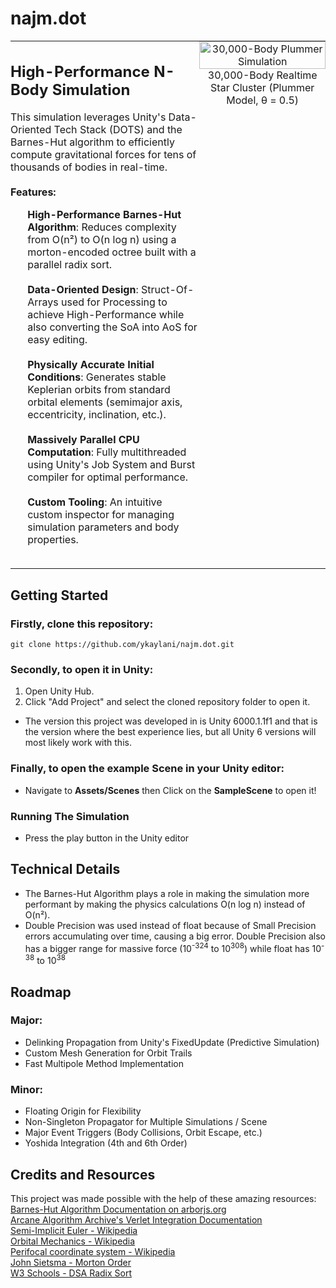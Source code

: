 # najm.dot


<table style="border: none; border-collapse: collapse; width: 100%;">
  <tr>
    <!-- Text Cell -->
    <td style="border: none; padding: 0; margin: 0;" width="60%" valign="top">
      <h2>High-Performance N-Body Simulation</h2>
      This simulation leverages Unity's Data-Oriented Tech Stack (DOTS) and the Barnes-Hut algorithm to efficiently compute gravitational forces for tens of thousands of bodies in real-time.
      <br><br>
      <b>Features:</b>
      <ul>
        <b>High-Performance Barnes-Hut Algorithm</b>: Reduces complexity from O(n²) to O(n log n) using a morton-encoded octree built with a parallel radix sort.<br><br>
        <b>Data-Oriented Design</b>: Struct-Of-Arrays used for Processing to achieve High-Performance while also converting the SoA into AoS for easy editing.<br><br>
        <b>Physically Accurate Initial Conditions</b>: Generates stable Keplerian orbits from standard orbital elements (semimajor axis, eccentricity, inclination, etc.).<br><br>
        <b>Massively Parallel CPU Computation</b>: Fully multithreaded using Unity's Job System and Burst compiler for optimal performance.<br><br>
        <b>Custom Tooling</b>: An intuitive custom inspector for managing simulation parameters and body properties.<br><br>
      </ul>
    </td>
    <!-- GIF Cell -->
    <td style="border: none; padding: 0; margin: 0;" width="40%" valign="top" align="center">
      <img src="media/Movie_009.gif" width="100%" alt="30,000-Body Plummer Simulation"/>
      30,000-Body Realtime Star Cluster (Plummer Model, θ = 0.5)
    </td>
  </tr>
</table>

## Getting Started

### Firstly, clone this repository: </h4>

```
git clone https://github.com/ykaylani/najm.dot.git
```
### Secondly, to open it in Unity:</h4>

1. Open Unity Hub.
2. Click "Add Project" and select the cloned repository folder to open it.
- The version this project was developed in is Unity 6000.1.1f1 and that is the version where the best experience lies, but all Unity 6 versions will most likely work with this.

### Finally, to open the example Scene in your Unity editor: </h4>

- Navigate to **Assets/Scenes** then Click on the **SampleScene** to open it!

### Running The Simulation</h4>

- Press the play button in the Unity editor  

## Technical Details

- The Barnes-Hut Algorithm plays a role in making the simulation more performant by making the physics calculations O(n log n) instead of O(n²).
- Double Precision was used instead of float because of Small Precision errors accumulating over time, causing a big error. Double Precision also has a bigger range for massive force (10<sup>-324</sup> to 10<sup>308</sup>) while float has 10<sup>-38</sup> to 10<sup>38</sup>

## Roadmap

### Major:  
 - Delinking Propagation from Unity's FixedUpdate (Predictive Simulation)
 - Custom Mesh Generation for Orbit Trails
 - Fast Multipole Method Implementation

### Minor:

- Floating Origin for Flexibility  
- Non-Singleton Propagator for Multiple Simulations / Scene  
- Major Event Triggers (Body Collisions, Orbit Escape, etc.)  
- Yoshida Integration (4th and 6th Order)

## Credits and Resources

This project was made possible with the help of these amazing resources:  
[Barnes-Hut Algorithm Documentation on arborjs.org](https://arborjs.org/docs/barnes-hut)  
[Arcane Algorithm Archive's Verlet Integration Documentation](https://www.algorithm-archive.org/contents/verlet_integration/verlet_integration.html)  
[Semi-Implicit Euler - Wikipedia](https://en.wikipedia.org/wiki/Semi-implicit_Euler_method)  
[Orbital Mechanics - Wikipedia](https://en.wikipedia.org/wiki/Orbital_mechanics)  
[Perifocal coordinate system - Wikipedia](https://en.wikipedia.org/wiki/Perifocal_coordinate_system)  
[John Sietsma - Morton Order](https://johnsietsma.com/2019/12/05/morton-order-introduction/)  
[W3 Schools - DSA Radix Sort](https://www.w3schools.com/dsa/dsa_algo_radixsort.php)  
